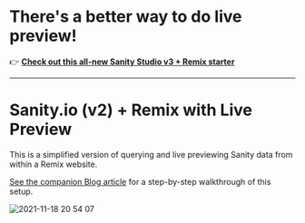 # There's a better way to do live preview!

👉 **[Check out this all-new Sanity Studio v3 + Remix starter](https://github.com/SimeonGriggs/remix-sanity-studio-v3)**

---

# Sanity.io (v2) + Remix with Live Preview

This is a simplified version of querying and live previewing Sanity data from within a Remix website.

[See the companion Blog article](https://sanity.io/guides/remix-run-live-preview) for a step-by-step walkthrough of this setup.

![2021-11-18 20 54 07](https://user-images.githubusercontent.com/9684022/142495183-054c16eb-9e5c-4392-84ed-6bfd6e981a94.gif)
